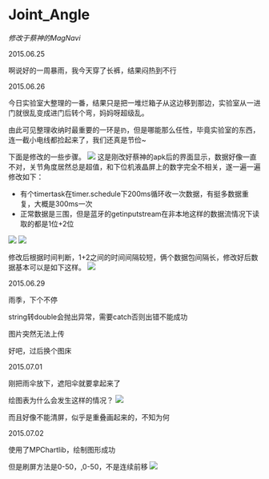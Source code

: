 # Joint_Angle
*修改于蔡神的MagNavi*

2015.06.25

啊说好的一周暴雨，我今天穿了长裤，结果闷热到不行

2015.06.26

今日实验室大整理的一番，结果只是把一堆烂箱子从这边移到那边，实验室从一进门就很乱变成进门后转个弯，妈妈呀超级乱。

由此可见整理收纳时最重要的一环是`扔`，但是哪能那么任性，毕竟实验室的东西，连一截小电线都捡起来了，我们还真是节俭~

下面是修改的一些步骤。
![](http://i.imgur.com/1YYmEJx.jpg)
这是刚改好蔡神的apk后的界面显示，数据好像一直不对，关节角度居然总是超值，和下位机液晶屏上的数字完全不相关，遂一遍一遍修改如下：

- 有个timertask在timer.schedule下200ms循环收一次数据，有挺多数据重复，大概是300ms一次
- 正常数据是三围，但是蓝牙的getinputstream在非本地这样的数据流情况下读取的都是1位+2位

![](http://i.imgur.com/Vl6qTOl.jpg)
![](http://i.imgur.com/Ucii5rA.jpg)


修改后根据时间判断，1+2之间的时间间隔较短，俩个数据包间隔长，修改好后数据基本可以是如下这样。
![](http://i.imgur.com/GhjNRFw.jpg)

2015.06.29

雨季，下个不停

string转double会抛出异常，需要catch否则出错不能成功


图片突然无法上传

好吧，过后换个图床


2015.07.01

刚把雨伞放下，遮阳伞就要拿起来了

绘图表为什么会发生这样的情况？
![](http://i.imgur.com/GUznxPM.jpg)

而且好像不能清屏，似乎是重叠画起来的，不知为何

2015.07.02

使用了MPChartlib，绘制图形成功

但是刷屏方法是0-50，,0-50，不是连续前移
![](http://i.imgur.com/gGBG6p3.jpg)





